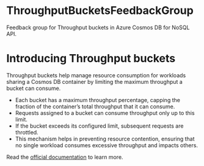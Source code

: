 # ThroughputBucketsFeedbackGroup
Feedback group for Throughput buckets in Azure Cosmos DB for NoSQL API.

# Introducing Throughput buckets
Throughput buckets help manage resource consumption for workloads sharing a Cosmos DB container by limiting the maximum throughput a bucket can consume.
- Each bucket has a maximum throughput percentage, capping the fraction of the container’s total throughput that it can consume.
- Requests assigned to a bucket can consume throughput only up to this limit.
- If the bucket exceeds its configured limit, subsequent requests are throttled.
- This mechanism helps in preventing resource contention, ensuring that no single workload consumes excessive throughput and impacts others.

Read the [official documentation](https://learn.microsoft.com/azure/cosmos-db/nosql/throughput-buckets) to learn more.

